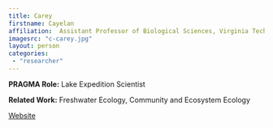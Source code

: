 ```yaml
---
title: Carey
firstname: Cayelan
affiliation:  Assistant Professor of Biological Sciences, Virginia Tech
imagesrc: "c-carey.jpg"
layout: person
categories:
 - "researcher"
---
```


**PRAGMA Role:** Lake Expedition Scientist

**Related Work:** Freshwater Ecology, Community and Ecosystem Ecology

[Website][1]

[1]: http://www.carey.biol.vt.edu
